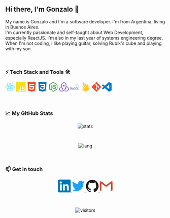 ## Hi there, I'm Gonzalo 👋

My name is Gonzalo and I'm a software developer. I'm from Argentina, living in Buenos Aires. 
<br />
I'm currently passionate and self-taught about Web Development, especially ReactJS. I'm also in my last year of systems engineering degree.
<br />
When I'm not coding, I like playing guitar, solving Rubik's cube and playing with my son.

<br />

### ⚡ Tech Stack and Tools 🛠 

<code><img height="30" src="https://raw.githubusercontent.com/gonzs/gonzs/main/assets/react.svg"/></code>
<code><img height="30" src="https://raw.githubusercontent.com/gonzs/gonzs/main/assets/javascript.svg"/></code>
<code><img height="30" src="https://raw.githubusercontent.com/gonzs/gonzs/main/assets/html5.svg"/></code>
<code><img height="30" src="https://raw.githubusercontent.com/gonzs/gonzs/main/assets/css3.svg"/></code>
<code><img height="30" src="https://raw.githubusercontent.com/gonzs/gonzs/main/assets/node-dot-js.svg"/></code>
<code><img height="30" src="https://raw.githubusercontent.com/gonzs/gonzs/main/assets/redux.svg"/></code>
<code><img height="30" src="https://raw.githubusercontent.com/gonzs/gonzs/main/assets/mysql.svg"/></code>
<code><img height="30" src="https://raw.githubusercontent.com/gonzs/gonzs/main/assets/firebase.svg"/></code>
<code><img height="30" src="https://raw.githubusercontent.com/gonzs/gonzs/main/assets/git.svg"/></code>
<code><img height="30" src="https://raw.githubusercontent.com/gonzs/gonzs/main/assets/visualstudiocode.svg"/></code>

<br />

### 📈 My GitHub Stats 

<p align="center">
  <img src="https://github-readme-stats.vercel.app/api?username=gonzs&show_icons=true&theme=blue-green" alt="stats"/>
</p>
<br />
<p align="center"> 
  <img src="https://github-readme-stats.vercel.app/api/top-langs/?username=gonzs&layout=compact&theme=blue-green" alt="lang"/>
</p>

<br />

### 📫 Get in touch

<p  align="center">
  <a href= "https://in.linkedin.com/in/gonzalosisnero">
    <img height="40" src="https://raw.githubusercontent.com/gonzs/gonzs/main/assets/linkedin.svg"/>
  </a>
  <a href= "https://twitter.com/gonzsisnro">
    <img height="40" src="https://raw.githubusercontent.com/gonzs/gonzs/main/assets/twitter.svg"/>
  </a>
  <a href= "https://github.com/gonzs">
    <img height="40" src="https://raw.githubusercontent.com/gonzs/gonzs/main/assets/github.svg"/>
  </a>
  <a href= "mailto:gonzalosisnero@gmail.com">
    <img height="40" src="https://raw.githubusercontent.com/gonzs/gonzs/main/assets/gmail.svg"/>
  </a>
</p>

<br />

<p align="center">
  <img src="https://visitor-badge.glitch.me/badge?page_id=gonzs/gonzs" alt="visitors" />
</p>
